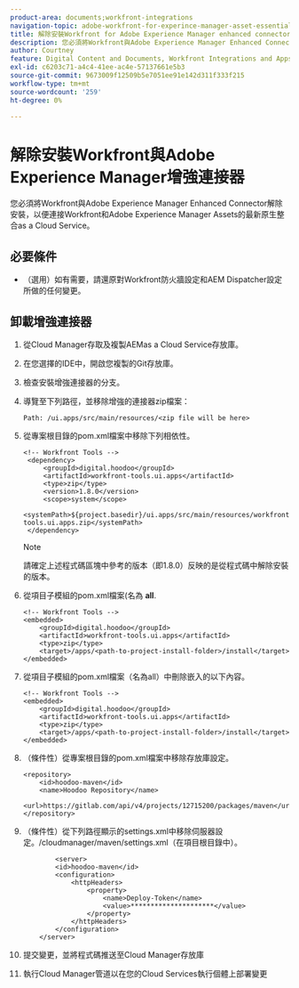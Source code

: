 ```yaml
---
product-area: documents;workfront-integrations
navigation-topic: adobe-workfront-for-experince-manager-asset-essentials
title: 解除安裝Workfront for Adobe Experience Manager enhanced connector
description: 您必須將Workfront與Adobe Experience Manager Enhanced Connector解除安裝，以便連接Workfront和Adobe Experience Manager Assets的最新原生整合as a Cloud Service。
author: Courtney
feature: Digital Content and Documents, Workfront Integrations and Apps
exl-id: c6203c71-a4c4-41ee-ac4e-57137661e5b3
source-git-commit: 9673009f12509b5e7051ee91e142d311f333f215
workflow-type: tm+mt
source-wordcount: '259'
ht-degree: 0%

---
```


# 解除安裝Workfront與Adobe Experience Manager增強連接器

您必須將Workfront與Adobe Experience Manager Enhanced Connector解除安裝，以便連接Workfront和Adobe Experience Manager Assets的最新原生整合as a Cloud Service。

## 必要條件

* （選用）如有需要，請還原對Workfront防火牆設定和AEM Dispatcher設定所做的任何變更。

## 卸載增強連接器

1. 從Cloud Manager存取及複製AEMas a Cloud Service存放庫。

1. 在您選擇的IDE中，開啟您複製的Git存放庫。

1. 檢查安裝增強連接器的分支。

1. 導覽至下列路徑，並移除增強的連接器zip檔案：

   `Path: /ui.apps/src/main/resources/<zip file will be here>`

1. 從專案根目錄的pom.xml檔案中移除下列相依性。

   ```
   <!-- Workfront Tools -->
    <dependency>
        <groupId>digital.hoodoo</groupId>
        <artifactId>workfront-tools.ui.apps</artifactId>
        <type>zip</type>
        <version>1.8.0</version>
        <scope>system</scope>
        <systemPath>${project.basedir}/ui.apps/src/main/resources/workfront-tools.ui.apps.zip</systemPath>
    </dependency>
   ```

   >[!NOTE]
   >
   >請確定上述程式碼區塊中參考的版本（即1.8.0）反映的是從程式碼中解除安裝的版本。

1. 從項目子模組的pom.xml檔案(名為 **all**.

   ```
   <!-- Workfront Tools -->
   <embedded>
       <groupId>digital.hoodoo</groupId>
       <artifactId>workfront-tools.ui.apps</artifactId>
       <type>zip</type>
       <target>/apps/<path-to-project-install-folder>/install</target>
   </embedded>
   ```

1. 從項目子模組的pom.xml檔案（名為all）中刪除嵌入的以下內容。

   ```
   <!-- Workfront Tools -->
   <embedded>
       <groupId>digital.hoodoo</groupId>
       <artifactId>workfront-tools.ui.apps</artifactId>
       <type>zip</type>
       <target>/apps/<path-to-project-install-folder>/install</target>
   </embedded>
   ```

1. （條件性）從專案根目錄的pom.xml檔案中移除存放庫設定。


   ```
   <repository>
       <id>hoodoo-maven</id>
       <name>Hoodoo Repository</name>
       <url>https://gitlab.com/api/v4/projects/12715200/packages/maven</url>
   </repository>
   ```

1. （條件性）從下列路徑顯示的settings.xml中移除伺服器設定。/cloudmanager/maven/settings.xml（在項目根目錄中）。

   ```
           <server>
           <id>hoodoo-maven</id>
           <configuration>
               <httpHeaders>
                   <property>
                       <name>Deploy-Token</name>
                       <value>*********************</value>
                   </property>
               </httpHeaders>
           </configuration>
       </server>
   ```

1. 提交變更，並將程式碼推送至Cloud Manager存放庫

1. 執行Cloud Manager管道以在您的Cloud Services執行個體上部署變更
